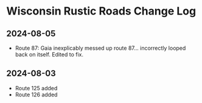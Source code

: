 # Wisconsin Rustic Roads Change Log

## 2024-08-05
- Route 87: Gaia inexplicably messed up route 87... incorrectly looped back on itself.  Edited to fix.

## 2024-08-03
- Route 125 added
- Route 126 added